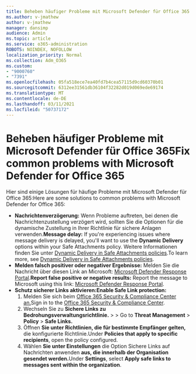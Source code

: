 ```yaml
---
title: Beheben häufiger Probleme mit Microsoft Defender für Office 365
ms.author: v-jmathew
author: v-jmathew
manager: dansimp
audience: Admin
ms.topic: article
ms.service: o365-administration
ROBOTS: NOINDEX, NOFOLLOW
localization_priority: Normal
ms.collection: Adm_O365
ms.custom:
- "9000760"
- "7391"
ms.openlocfilehash: 05fa518ece7ea40fd7b4cea57115d9cd60370b01
ms.sourcegitcommit: 6312ee31561db36104f32282d019d069ede69174
ms.translationtype: MT
ms.contentlocale: de-DE
ms.lasthandoff: 03/11/2021
ms.locfileid: "50737172"
---
```

# <a name="fix-common-problems-with-microsoft-defender-for-office-365"></a><span data-ttu-id="f4b6e-102">Beheben häufiger Probleme mit Microsoft Defender für Office 365</span><span class="sxs-lookup"><span data-stu-id="f4b6e-102">Fix common problems with Microsoft Defender for Office 365</span></span>

<span data-ttu-id="f4b6e-103">Hier sind einige Lösungen für häufige Probleme mit Microsoft Defender für Office 365:</span><span class="sxs-lookup"><span data-stu-id="f4b6e-103">Here are some solutions to common problems with Microsoft Defender for Office 365:</span></span>

- <span data-ttu-id="f4b6e-104">**Nachrichtenverzögerung:** Wenn Probleme auftreten, bei denen die Nachrichtenzustellung verzögert  wird, sollten Sie die Optionen für die dynamische Zustellung in Ihrer Richtlinie für sichere Anlagen verwenden.</span><span class="sxs-lookup"><span data-stu-id="f4b6e-104">**Message delay:** If you're experiencing issues where message delivery is delayed, you'll want to use the **Dynamic Delivery** options within your Safe Attachments policy.</span></span> <span data-ttu-id="f4b6e-105">Weitere Informationen finden Sie unter [Dynamic Delivery in Safe Attachments policies](https://go.microsoft.com/fwlink/?linkid=2094106).</span><span class="sxs-lookup"><span data-stu-id="f4b6e-105">To learn more, see [Dynamic Delivery in Safe Attachments policies](https://go.microsoft.com/fwlink/?linkid=2094106).</span></span>
- <span data-ttu-id="f4b6e-106">**Melden falsch positiver oder negativer Ergebnisse:** Melden Sie die Nachricht über diesen Link an Microsoft: [Microsoft Defender Response Portal](https://go.microsoft.com/fwlink/?linkid=2092835).</span><span class="sxs-lookup"><span data-stu-id="f4b6e-106">**Report false positive or negative results:** Report the message to Microsoft using this link: [Microsoft Defender Response Portal](https://go.microsoft.com/fwlink/?linkid=2092835).</span></span>
- <span data-ttu-id="f4b6e-107">**Schutz sicherer Links aktivieren:**</span><span class="sxs-lookup"><span data-stu-id="f4b6e-107">**Enable Safe Link protection:**</span></span>
    1. <span data-ttu-id="f4b6e-108">Melden Sie sich beim [Office 365 Security & Compliance Center an.](https://go.microsoft.com/fwlink/p/?linkid=2077143)</span><span class="sxs-lookup"><span data-stu-id="f4b6e-108">Sign in to the [Office 365 Security & Compliance Center](https://go.microsoft.com/fwlink/p/?linkid=2077143).</span></span>
    2. <span data-ttu-id="f4b6e-109">Wechseln Sie zu **Sichere Links zu Bedrohungsverwaltungsrichtlinie.**  >    >  </span><span class="sxs-lookup"><span data-stu-id="f4b6e-109">Go to **Threat Management** > **Policy** > **Safe Links.**</span></span>
    3. <span data-ttu-id="f4b6e-110">Öffnen **Sie unter Richtlinien, die für bestimmte Empfänger gelten,** die konfigurierte Richtlinie.</span><span class="sxs-lookup"><span data-stu-id="f4b6e-110">Under **Policies that apply to specific recipients**, open the policy configured.</span></span>
    4. <span data-ttu-id="f4b6e-111">Wählen **Sie unter Einstellungen** die Option Sichere Links auf Nachrichten anwenden **aus, die innerhalb der Organisation gesendet werden.**</span><span class="sxs-lookup"><span data-stu-id="f4b6e-111">Under **Settings**, select **Apply safe links to messages sent within the organization**.</span></span>
